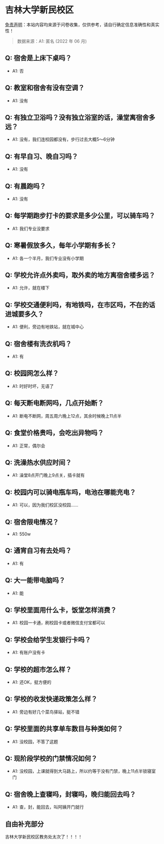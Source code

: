 # 吉林大学新民校区

[免责声明](https://colleges.chat/#_3)：本站内容均来源于问卷收集，仅供参考，请自行确定信息准确性和真实性！

> 数据来源：A1: 匿名 (2022 年 06 月)

## Q: 宿舍是上床下桌吗？

- A1: 否

## Q: 教室和宿舍有没有空调？

- A1: 没有

## Q: 有独立卫浴吗？没有独立浴室的话，澡堂离宿舍多远？

- A1: 没有，我们连校园都没有，步行过去大概5～6分钟

## Q: 有早自习、晚自习吗？

- A1: 没有

## Q: 有晨跑吗？

- A1: 没有

## Q: 每学期跑步打卡的要求是多少公里，可以骑车吗？

- A1: 我们专业没要求

## Q: 寒暑假放多久，每年小学期有多长？

- A1: 各一个半月，我们专业没有小学期

## Q: 学校允许点外卖吗，取外卖的地方离宿舍楼多远？

- A1: 允许，就在楼下

## Q: 学校交通便利吗，有地铁吗，在市区吗，不在的话进城要多久？

- A1: 便利，旁边有地铁站，就在城中心

## Q: 宿舍楼有洗衣机吗？

- A1: 有

## Q: 校园网怎么样？

- A1: 时好时坏，无语了

## Q: 每天断电断网吗，几点开始断？

- A1: 断电不断网，周五周六晚上12点，其余时候晚上11点半

## Q: 食堂价格贵吗，会吃出异物吗？

- A1: 正常，偶尔会

## Q: 洗澡热水供应时间？

- A1: 澡堂8点开门晚上9点关，插卡就有

## Q: 校园内可以骑电瓶车吗，电池在哪能充电？

- A1: 可以，因为我们校区没校园……

## Q: 宿舍限电情况？

- A1: 550w

## Q: 通宵自习有去处吗？

- A1: 有

## Q: 大一能带电脑吗？

- A1: 能

## Q: 学校里面用什么卡，饭堂怎样消费？

- A1: 校园一卡通，刷校园卡或者微信支付宝都可以

## Q: 学校会给学生发银行卡吗？

- A1: 有账户没有卡

## Q: 学校的超市怎么样？

- A1: 还OK，挺方便的

## Q: 学校的收发快递政策怎么样？

- A1: 旁边有好几个菜鸟驿站，挺不错

## Q: 学校里面的共享单车数目与种类如何？

- A1: 没校园，不答了这题

## Q: 现阶段学校的门禁情况如何？

- A1: 没校园，上课就得到大马路上，所以约等于没有门禁，晚上11点半锁寝室门

## Q: 宿舍晚上查寝吗，封寝吗，晚归能回去吗？

- A1: 查，封，能回去，叫阿姨开门就行

## 自由补充部分

吉林大学新民校区教务处太次了！！！！